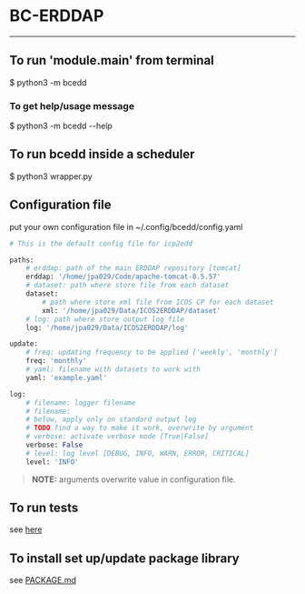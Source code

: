 # BC-ERDDAP

---
## To run 'module.__main__' from terminal
$ python3 -m bcedd

### To get help/usage message
$ python3 -m bcedd --help

## To run bcedd inside a scheduler
$ python3 wrapper.py

## Configuration file
put your own configuration file in
~/.config/bcedd/config.yaml

```python
# This is the default config file for icp2edd

paths:
    # erddap: path of the main ERDDAP repository [tomcat]
    erddap: '/home/jpa029/Code/apache-tomcat-8.5.57'
    # dataset: path where store file from each dataset
    dataset:
        # path where store xml file from ICOS CP for each dataset
        xml: '/home/jpa029/Data/ICOS2ERDDAP/dataset'
    # log: path where store output log file
    log: '/home/jpa029/Data/ICOS2ERDDAP/log'

update:
    # freq: updating frequency to be applied ['weekly', 'monthly']
    freq: 'monthly'
    # yaml: filename with datasets to work with
    yaml: 'example.yaml'

log:
    # filename: logger filename
    # filename:
    # below, apply only on standard output log
    # TODO find a way to make it work, overwrite by argument
    # verbose: activate verbose mode [True|False]
    verbose: False
    # level: log level [DEBUG, INFO, WARN, ERROR, CRITICAL]
    level: 'INFO'
```

> **NOTE:** arguments overwrite value in configuration file.

## To run tests
see [here](tests/README.md)

## To install set up/update package library
see [PACKAGE.md](PACKAGE.md)
